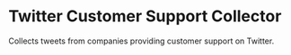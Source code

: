 # Twitter Customer Support Collector

Collects tweets from companies providing customer support on Twitter.

